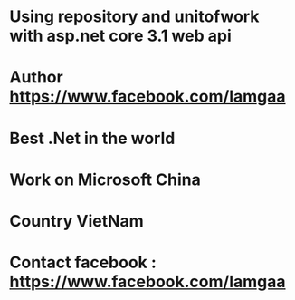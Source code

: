 # Using repository and unitofwork with asp.net core 3.1 web api
# Author https://www.facebook.com/lamgaa
# Best .Net in the world
# Work on Microsoft China 
# Country VietNam 
# Contact facebook : https://www.facebook.com/lamgaa
